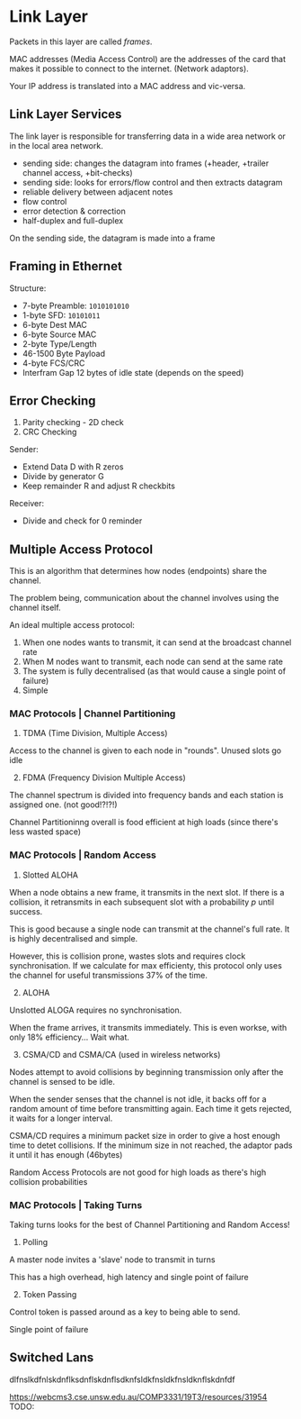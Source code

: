 # Link Layer 

Packets in this layer are called _frames_. 

MAC addresses (Media Access Control) are the addresses of the card that makes it possible to connect to the internet. (Network adaptors). 

Your IP address is translated into a MAC address and vic-versa. 

## Link Layer Services 

The link layer is responsible for transferring data in a wide area network or in the local area network. 

* sending side: changes the datagram into frames (+header, +trailer channel access, +bit-checks) 
* sending side: looks for errors/flow control and then extracts datagram 
* reliable delivery between adjacent notes 
* flow control
* error detection & correction 
* half-duplex and full-duplex 

On the sending side, the datagram is made into a frame

## Framing in Ethernet 

Structure: 

* 7-byte Preamble: `1010101010`
* 1-byte SFD: `10101011` 
* 6-byte Dest MAC 
* 6-byte Source MAC 
* 2-byte Type/Length 
* 46-1500 Byte Payload 
* 4-byte FCS/CRC 
* Interfram Gap 12 bytes of idle state (depends on the speed) 

## Error Checking 

1. Parity checking - 2D check 
2. CRC Checking 

Sender: 

* Extend Data D with R zeros 
* Divide by generator G 
* Keep remainder R and adjust R checkbits  

Receiver: 

* Divide and check for 0 reminder 

## Multiple Access Protocol 

This is an algorithm that determines how nodes (endpoints) share the channel.

The problem being, communication about the channel involves using the channel itself. 

An ideal multiple access protocol: 

1. When one nodes wants to transmit, it can send at the broadcast channel rate 
2. When M nodes want to transmit, each node can send at the same rate 
3. The system is fully decentralised (as that would cause a single point of failure) 
4. Simple

### MAC Protocols | Channel Partitioning

1. TDMA (Time Division, Multiple Access) 

Access to the channel is given to each node in "rounds". Unused slots go idle

2. FDMA (Frequency Division Multiple Access) 

The channel spectrum is divided into frequency bands and each station is assigned one. (not good!?!?!)

Channel Partitioninng overall is food efficient at high loads (since there's less wasted space) 

### MAC Protocols | Random Access 

1. Slotted ALOHA 

When a node obtains a new frame, it transmits in the next slot. If there is a collision, it retransmits in each subsequent slot with a probability _p_ until success. 

This is good because a single node can transmit at the channel's full rate. It is highly decentralised and simple. 

However, this is collision prone, wastes slots and requires clock synchronisation. 
If we calculate for max efficienty, this protocol only uses the channel for useful transmissions 37% of the time. 

2. ALOHA 

Unslotted ALOGA requires no synchronisation. 

When the frame arrives, it transmits immediately. This is even workse, with  only 18% efficiency... Wait what.


3. CSMA/CD and CSMA/CA (used in wireless networks)

Nodes attempt to avoid collisions by beginning transmission only after the channel is sensed to be idle. 

When the sender senses that the channel is not idle, it backs off for a random amount of time before transmitting again. Each time it gets rejected, it waits for a longer interval. 

CSMA/CD requires a minimum packet size in order to give a host enough time to detet collisions. If the minimum size in not reached, the adaptor pads it until it has enough (46bytes) 

Random Access Protocols are not good for high loads as there's high collision probabilities 


### MAC Protocols | Taking Turns 

Taking turns looks for the best of Channel Partitioning and Random Access! 

1. Polling 

A master node invites a 'slave' node to transmit in turns 

This has a high overhead, high latency and single point of failure

2. Token Passing 

Control token is passed around as a key to being able to send. 

Single point of failure 

## Switched Lans 
dlfnslkdfnlskdnflksdnflskdnflsdknfsldkfnsldkfnsldknflskdnfdf

https://webcms3.cse.unsw.edu.au/COMP3331/19T3/resources/31954 
TODO: 
